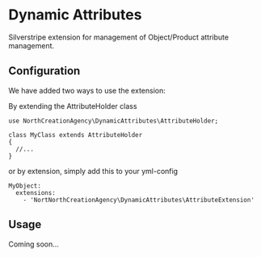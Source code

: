 # Dynamic Attributes

Silverstripe extension for management of Object/Product attribute management.

## Configuration

We have added two ways to use the extension:

By extending the AttributeHolder class

```
use NorthCreationAgency\DynamicAttributes\AttributeHolder;

class MyClass extends AttributeHolder
{
  //...
}
```

or by extension, simply add this to your yml-config

```
MyObject:
  extensions:
    - 'NortNorthCreationAgency\DynamicAttributes\AttributeExtension'
```

## Usage

Coming soon...
